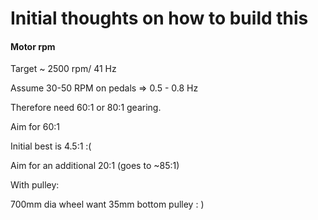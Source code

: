 Initial thoughts on how to build this
=======================================

#### Motor rpm

Target ~ 2500 rpm/ 41 Hz

Assume 30-50 RPM on pedals => 0.5 - 0.8 Hz

Therefore need 60:1 or 80:1 gearing.

Aim for 60:1

Initial best is 4.5:1 :(

  Aim for an additional 20:1 (goes to ~85:1)

  With pulley:

  700mm dia wheel want 35mm bottom pulley : ) 
